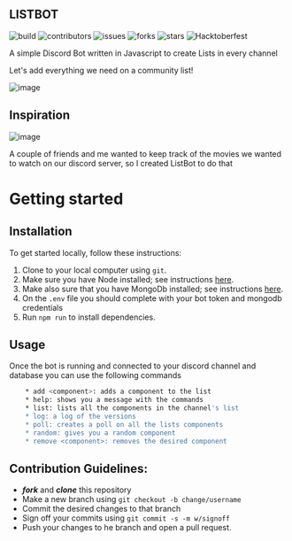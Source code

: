 ## LISTBOT

![build](https://travis-ci.org/pyymenta/spacecraft-cli.svg?branch=master)
![contributors](https://img.shields.io/github/contributors/tomassirio/ListBot)
![issues](https://img.shields.io/github/issues/tomassirio/ListBot)
![forks](https://img.shields.io/github/forks/tomassirio/ListBot)
![stars](https://img.shields.io/github/stars/tomassirio/ListBot)
![Hacktoberfest](https://img.shields.io/badge/Hack-toberfest-red)

A simple Discord Bot written in Javascript to create Lists in every channel

Let's add everything we need on a community list!

![image](https://miro.medium.com/max/8512/0*1YAdWi5ruRiSQDas)


## Inspiration

![image](https://greatpeopleinside.com/wp-content/uploads/2017/09/inspiration-at-work.jpeg)

A couple of friends and me wanted to keep track of the movies 
we wanted to watch on our discord server, 
so I created ListBot to do that

# Getting started

## Installation

To get started locally, follow these instructions:

1.  Clone to your local computer using `git`.
2.  Make sure you have Node installed; see instructions [here](https://nodejs.org/en/download/).
3.  Make also sure that you have MongoDb installed; see instructions [here](https://docs.mongodb.com/manual/installation/).
4.  On the `.env` file you should complete with your bot token and mongodb credentials
5.  Run `npm run` to install dependencies.

## Usage

Once the bot is running and connected to your discord channel and database
you can use the following commands

```sh
    * add <component>: adds a component to the list
    * help: shows you a message with the commands
    * list: lists all the components in the channel's list
    * log: a log of the versions
    * poll: creates a poll on all the lists components
    * random: gives you a random component
    * remove <component>: removes the desired component
```

## Contribution Guidelines:

 -  ***fork*** and ***clone*** this repository
 - Make a new branch using `git checkout -b change/username`
 - Commit the desired changes to that branch
 - Sign off your commits using `git commit -s -m w/signoff`
 - Push your changes to he branch and open a pull request.
